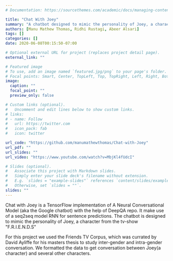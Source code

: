 ```yaml
---
# Documentation: https://sourcethemes.com/academic/docs/managing-content/

title: "Chat With Joey"
summary: "A chatbot designed to mimic the personality of Joey, a character from the tv-show F.R.I.E.N.D.S"
authors: [Manu Mathew Thomas, Ridhi Rustagi, Abeer Alsari]
tags: []
categories: []
date: 2020-06-08T00:15:50-07:00

# Optional external URL for project (replaces project detail page).
external_link: ""

# Featured image
# To use, add an image named `featured.jpg/png` to your page's folder.
# Focal points: Smart, Center, TopLeft, Top, TopRight, Left, Right, BottomLeft, Bottom, BottomRight.
image:
  caption: ""
  focal_point: ""
  preview_only: false

# Custom links (optional).
#   Uncomment and edit lines below to show custom links.
# links:
# - name: Follow
#   url: https://twitter.com
#   icon_pack: fab
#   icon: twitter

url_code: "https://github.com/manumathewthomas/Chat-with-Joey"
url_pdf: ""
url_slides: ""
url_video: "https://www.youtube.com/watch?v=MbjKl4fUdcI"

# Slides (optional).
#   Associate this project with Markdown slides.
#   Simply enter your slide deck's filename without extension.
#   E.g. `slides = "example-slides"` references `content/slides/example-slides.md`.
#   Otherwise, set `slides = ""`.
slides: ""
---
```


Chat with Joey is a TensorFlow implementation of A Neural Conversational Model (aka the Google chatbot) with the help of DeepQA repo. It make use of a seq2seq model RNN for sentence predictions. The chatbot is designed to mimic the personality of Joey, a character from the tv-show "F.R.I.E.N.D.S" 

For this project we used the Friends TV Corpus, which was currated by David Ayliffe for his masters thesis to study inter-gender and intra-gender conversation. We formatted the data to get conversation between Joey(a character) and several other characters.